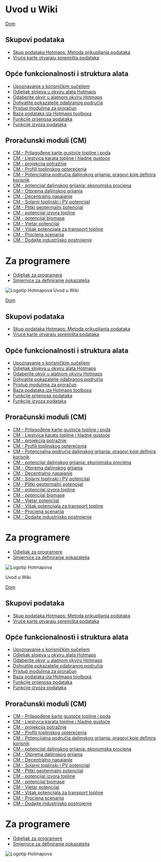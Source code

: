 <h1> Uvod u Wiki </h1><p> <a href="Home">Dom</a> </p><h2> Skupovi podataka </h2><ul><li> <a href="en-Hotmaps-data-set-method-of-data-collection">Skup podataka Hotmaps: Metoda prikupljanja podataka</a> </li><li> <a href="en-Hotmaps-open-data-repositories">Vruće karte otvaraju spremišta podataka</a> </li></ul><h2> Opće funkcionalnosti i struktura alata </h2><ul><li> <a href="en-Introduction-to-user-interface">Upoznavanje s korisničkim sučeljem</a> </li><li> <a href="en-Layers-section-in-the-Hotmaps-toolbox">Odjeljak slojeva u okviru alata Hotmaps</a> </li><li> <a href="en-Select-a-region-in-the-Hotmaps-toolbox">Odaberite okvir u alatnom okviru Hotmaps</a> </li><li> <a href="en-Retrieve-indicators-of-a-selected-area">Dohvatite pokazatelje odabranog područja</a> </li><li> <a href="en-Access-to-calculation-modules">Pristup modulima za proračun</a> </li><li> <a href="en-Database-behind-the-Hotmaps-toolbox">Baza podataka iza Hotmaps toolboxa</a> </li><li> <a href="en-Data-upload-functionalities">Funkcije prijenosa podataka</a> </li><li> <a href="en-Data-export-functionalities">Funkcije izvoza podataka</a> </li></ul><h2> Proračunski moduli (CM) </h2><ul><li> <a href="en-CM-Customized-heat-and-floor-area-density-maps">CM - Prilagođene karte gustoće topline i poda</a> </li><li> <a href="en-CM-Scale-heat-and-cool-density-maps">CM - Ljestvica karata topline i hladne gustoće</a> </li><li> <a href="en-CM-Demand-projection">CM - projekcija potražnje</a> </li><li> <a href="en-CM-Heat-load-profiles">CM - Profili toplinskog opterećenja</a> </li><li> <a href="en-CM-District-heating-potential-areas-user-defined-thresholds">CM - Potencijalna područja daljinskog grijanja: pragovi koje definira korisnik</a> </li><li> <a href="en-CM-District-heating-potential-economic-assessment">CM - potencijal daljinskog grijanja: ekonomska procjena</a> </li><li> <a href="en-CM-District-heating-supply-dispatch">CM - Otprema daljinskog grijanja</a> </li><li> <a href="en-CM-Decentral-heating-supply">CM - Decentralno napajanje</a> </li><li> <a href="en-CM-Solar-thermal-and-PV-potential">CM - Solarni toplinski i PV potencijal</a> </li><li> <a href="en-CM-Shallow-geothermal-potential">CM - Plitki geotermalni potencijal</a> </li><li> <a href="en-CM-Heat-source-potential">CM - potencijal izvora topline</a> </li><li> <a href="en-CM-Biomass-potential">CM - potencijal biomase</a> </li><li> <a href="en-CM-Wind-potential">CM - Vjetar potencijal</a> </li><li> <a href="en-CM-Excess-heat-transport-potential">CM - Višak potencijala za transport topline</a> </li><li> <a href="en-CM-Scenario-assessment">CM - Procjena scenarija</a> </li><li> <a href="en-CM-Add-industry-plant">CM - Dodajte industrijsko postrojenje</a> </li></ul><h1> Za programere </h1><ul><li> <a href="en-Developers">Odjeljak za programere</a> </li><li> <a href="en-Guidelines-for-defining-indicators">Smjernice za definiranje pokazatelja</a> </li></ul><p><img alt="Logotip Hotmapova" src="https://www.hotmaps-project.eu/wp-content/uploads/2017/02/logo.svg"/></p1> Uvod u Wiki </h1><p> <a href="Home">Dom</a> </p><h2> Skupovi podataka </h2><ul><li> <a href="en-Hotmaps-data-set-method-of-data-collection">Skup podataka Hotmaps: Metoda prikupljanja podataka</a> </li><li> <a href="en-Hotmaps-open-data-repositories">Vruće karte otvaraju spremišta podataka</a> </li></ul><h2> Opće funkcionalnosti i struktura alata </h2><ul><li> <a href="en-Introduction-to-user-interface">Upoznavanje s korisničkim sučeljem</a> </li><li> <a href="en-Layers-section-in-the-Hotmaps-toolbox">Odjeljak slojeva u okviru alata Hotmaps</a> </li><li> <a href="en-Select-a-region-in-the-Hotmaps-toolbox">Odaberite okvir u alatnom okviru Hotmaps</a> </li><li> <a href="en-Retrieve-indicators-of-a-selected-area">Dohvatite pokazatelje odabranog područja</a> </li><li> <a href="en-Access-to-calculation-modules">Pristup modulima za proračun</a> </li><li> <a href="en-Database-behind-the-Hotmaps-toolbox">Baza podataka iza Hotmaps toolboxa</a> </li><li> <a href="en-Data-upload-functionalities">Funkcije prijenosa podataka</a> </li><li> <a href="en-Data-export-functionalities">Funkcije izvoza podataka</a> </li></ul><h2> Proračunski moduli (CM) </h2><ul><li> <a href="en-CM-Customized-heat-and-floor-area-density-maps">CM - Prilagođene karte gustoće topline i poda</a> </li><li> <a href="en-CM-Scale-heat-and-cool-density-maps">CM - Ljestvica karata topline i hladne gustoće</a> </li><li> <a href="en-CM-Demand-projection">CM - projekcija potražnje</a> </li><li> <a href="en-CM-Heat-load-profiles">CM - Profili toplinskog opterećenja</a> </li><li> <a href="en-CM-District-heating-potential-areas-user-defined-thresholds">CM - Potencijalna područja daljinskog grijanja: pragovi koje definira korisnik</a> </li><li> <a href="en-CM-District-heating-potential-economic-assessment">CM - potencijal daljinskog grijanja: ekonomska procjena</a> </li><li> <a href="en-CM-District-heating-supply-dispatch">CM - Otprema daljinskog grijanja</a> </li><li> <a href="en-CM-Decentral-heating-supply">CM - Decentralno napajanje</a> </li><li> <a href="en-CM-Solar-thermal-and-PV-potential">CM - Solarni toplinski i PV potencijal</a> </li><li> <a href="en-CM-Shallow-geothermal-potential">CM - Plitki geotermalni potencijal</a> </li><li> <a href="en-CM-Heat-source-potential">CM - potencijal izvora topline</a> </li><li> <a href="en-CM-Biomass-potential">CM - potencijal biomase</a> </li><li> <a href="en-CM-Wind-potential">CM - Vjetar potencijal</a> </li><li> <a href="en-CM-Excess-heat-transport-potential">CM - Višak potencijala za transport topline</a> </li><li> <a href="en-CM-Scenario-assessment">CM - Procjena scenarija</a> </li><li> <a href="en-CM-Add-industry-plant">CM - Dodajte industrijsko postrojenje</a> </li></ul><h1> Za programere </h1><ul><li> <a href="en-Developers">Odjeljak za programere</a> </li><li> <a href="en-Guidelines-for-defining-indicators">Smjernice za definiranje pokazatelja</a> </li></ul><p><img alt="Logotip Hotmapova" src="https://www.hotmaps-project.eu/wp-content/uploads/2017/02/logo.svg"/></p> Uvod u Wiki </h1><p> <a href="Home">Dom</a> </p><h2> Skupovi podataka </h2><ul><li> <a href="en-Hotmaps-data-set-method-of-data-collection">Skup podataka Hotmaps: Metoda prikupljanja podataka</a> </li><li> <a href="en-Hotmaps-open-data-repositories">Vruće karte otvaraju spremišta podataka</a> </li></ul><h2> Opće funkcionalnosti i struktura alata </h2><ul><li> <a href="en-Introduction-to-user-interface">Upoznavanje s korisničkim sučeljem</a> </li><li> <a href="en-Layers-section-in-the-Hotmaps-toolbox">Odjeljak slojeva u okviru alata Hotmaps</a> </li><li> <a href="en-Select-a-region-in-the-Hotmaps-toolbox">Odaberite okvir u alatnom okviru Hotmaps</a> </li><li> <a href="en-Retrieve-indicators-of-a-selected-area">Dohvatite pokazatelje odabranog područja</a> </li><li> <a href="en-Access-to-calculation-modules">Pristup modulima za proračun</a> </li><li> <a href="en-Database-behind-the-Hotmaps-toolbox">Baza podataka iza Hotmaps toolboxa</a> </li><li> <a href="en-Data-upload-functionalities">Funkcije prijenosa podataka</a> </li><li> <a href="en-Data-export-functionalities">Funkcije izvoza podataka</a> </li></ul><h2> Proračunski moduli (CM) </h2><ul><li> <a href="en-CM-Customized-heat-and-floor-area-density-maps">CM - Prilagođene karte gustoće topline i poda</a> </li><li> <a href="en-CM-Scale-heat-and-cool-density-maps">CM - Ljestvica karata topline i hladne gustoće</a> </li><li> <a href="en-CM-Demand-projection">CM - projekcija potražnje</a> </li><li> <a href="en-CM-Heat-load-profiles">CM - Profili toplinskog opterećenja</a> </li><li> <a href="en-CM-District-heating-potential-areas-user-defined-thresholds">CM - Potencijalna područja daljinskog grijanja: pragovi koje definira korisnik</a> </li><li> <a href="en-CM-District-heating-potential-economic-assessment">CM - potencijal daljinskog grijanja: ekonomska procjena</a> </li><li> <a href="en-CM-District-heating-supply-dispatch">CM - Otprema daljinskog grijanja</a> </li><li> <a href="en-CM-Decentral-heating-supply">CM - Decentralno napajanje</a> </li><li> <a href="en-CM-Solar-thermal-and-PV-potential">CM - Solarni toplinski i PV potencijal</a> </li><li> <a href="en-CM-Shallow-geothermal-potential">CM - Plitki geotermalni potencijal</a> </li><li> <a href="en-CM-Heat-source-potential">CM - potencijal izvora topline</a> </li><li> <a href="en-CM-Biomass-potential">CM - potencijal biomase</a> </li><li> <a href="en-CM-Wind-potential">CM - Vjetar potencijal</a> </li><li> <a href="en-CM-Excess-heat-transport-potential">CM - Višak potencijala za transport topline</a> </li><li> <a href="en-CM-Scenario-assessment">CM - Procjena scenarija</a> </li><li> <a href="en-CM-Add-industry-plant">CM - Dodajte industrijsko postrojenje</a> </li></ul><h1> Za programere </h1><ul><li> <a href="en-Developers">Odjeljak za programere</a> </li><li> <a href="en-Guidelines-for-defining-indicators">Smjernice za definiranje pokazatelja</a> </li></ul><p><img alt="Logotip Hotmapova" src="https://www.hotmaps-project.eu/wp-content/uploads/2017/02/logo.svg"/></p>
